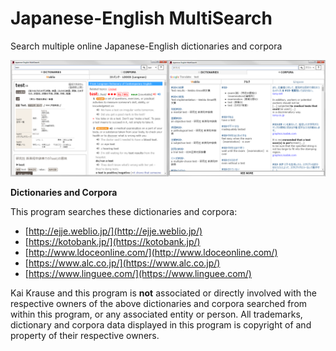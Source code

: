 # Japanese-English MultiSearch
Search multiple online Japanese-English dictionaries and corpora

![Screenshot](/build/screenshot.png?raw=true "Version 0.2.0")

**Dictionaries and Corpora**

This program searches these dictionaries and corpora:

*   [http://ejje.weblio.jp/](http://ejje.weblio.jp/)
*   [https://kotobank.jp/](https://kotobank.jp/)
*   [http://www.ldoceonline.com/](http://www.ldoceonline.com/)
*   [https://www.alc.co.jp/](https://www.alc.co.jp/)
*   [https://www.linguee.com/](https://www.linguee.com/)

Kai Krause and this program is **not** associated or directly involved with the respective owners of the above dictionaries and corpora searched from within this program, or any associated entity or person. All trademarks, dictionary and corpora data displayed in this program is copyright of and property of their respective owners.